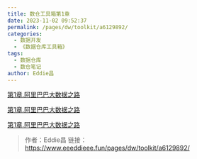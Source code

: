 ```yaml
---
title: 数仓工具箱第1章
date: 2023-11-02 09:52:37
permalink: /pages/dw/toolkit/a6129892/
categories:
  - 数据开发
  - 《数据仓库工具箱》
tags:
  - 数据仓库
  - 数仓笔记
author: Eddie昌
---
```


[第1章.阿里巴巴大数据之路](../02.《阿里巴巴大数据之路》/00.大数据之路目录.md)
<br/>

[第1章.阿里巴巴大数据之路](../02.《阿里巴巴大数据之路》/00.大数据之路目录.md)
<br/>

[第1章.阿里巴巴大数据之路](../02.《阿里巴巴大数据之路》/00.大数据之路目录.md)






> 作者：Eddie昌
> 链接：https://www.eeeddieee.fun/pages/dw/toolkit/a6129892/